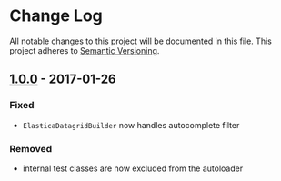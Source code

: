 # Change Log
All notable changes to this project will be documented in this file.
This project adheres to [Semantic Versioning](http://semver.org/).

## [1.0.0](https://github.com/sonata-project/SonataAdminBundle/compare/0.1.0...1.0.0) - 2017-01-26
### Fixed
 - `ElasticaDatagridBuilder` now handles autocomplete filter

### Removed
- internal test classes are now excluded from the autoloader
